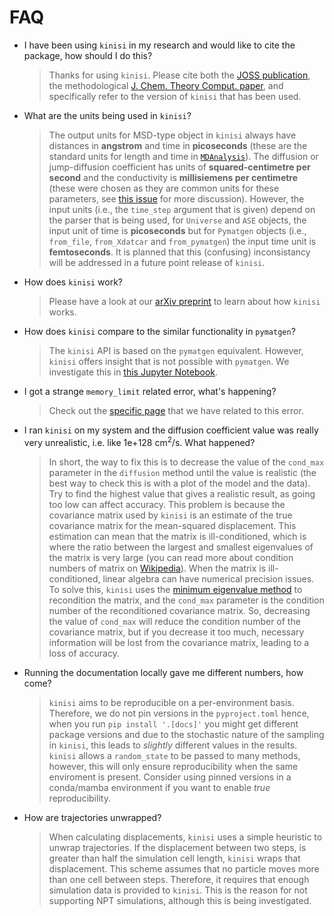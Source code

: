 # FAQ

- I have been using `kinisi` in my research and would like to cite the package, how should I do this?

    > Thanks for using `kinisi`. Please cite both the [JOSS publication](https://doi.org/10.21105/joss.05984), 
    > the methodological [J. Chem. Theory Comput. paper](https://doi.org/10.1021/acs.jctc.4c01249), and 
    > specifically refer to the version of `kinisi` that has been used. 

- What are the units being used in `kinisi`?

    > The output units for MSD-type object in `kinisi` always have distances in **angstrom** and time in **picoseconds** 
    > (these are the standard units for length and time in 
    > [`MDAnalysis`](https://docs.mdanalysis.org/1.1.1/documentation_pages/units.html)). The diffusion or 
    > jump-diffusion coefficient has units of **squared-centimetre per second** and the conductivity is 
    > **millisiemens per centimetre** (these were chosen as they are common units for these
    > parameters, see [this issue](https://github.com/bjmorgan/kinisi/issues/65#issuecomment-2138777775) for
    > more discussion). However, the input units (i.e., the `time_step` argument that is given) depend on the parser 
    > that is being used, for `Universe` and `ASE` objects, the input unit of time is **picoseconds** but for 
    > `Pymatgen` objects (i.e., `from_file`, `from_Xdatcar` and `from_pymatgen`) the input time unit is 
    > **femtoseconds**. It is planned that this (confusing) inconsistancy will be addressed in a future point 
    > release of `kinisi`. 
    
- How does `kinisi` work?

    > Please have a look at our [arXiv preprint](https://arxiv.org/abs/2305.18244) to learn about how `kinisi` works. 
    
- How does `kinisi` compare to the similar functionality in `pymatgen`?

    > The `kinisi` API is based on the `pymatgen` equivalent. 
    > However, `kinisi` offers insight that is not possible with `pymatgen`. 
    > We investigate this in [this Jupyter Notebook](./pymatgen). 

- I got a strange `memory_limit` related error, what's happening?

    > Check out the [specific page](./memory_limit) that we have related to this error.

- I ran `kinisi` on my system and the diffusion coefficient value was really very unrealistic, i.e. 
    like 1e+128 cm<sup>2</sup>/s. What happened?

    > In short, the way to fix this is to decrease the value of the `cond_max` parameter in the `diffusion` method 
    > until the value is realistic (the best way to check this is with a plot of the model and the data). 
    > Try to find the highest value that gives a realistic result, as going too low can affect accuracy. 
    > This problem is because the covariance matrix used by `kinisi` is an estimate of the true covariance matrix 
    > for the mean-squared displacement. 
    > This estimation can mean that the matrix is ill-conditioned, which is where the ratio between the largest 
    > and smallest eigenvalues of the matrix is very large (you can read more about condition numbers of matrix 
    > on [Wikipedia](https://en.wikipedia.org/wiki/Condition_number#Matrices)). When the matrix is 
    > ill-conditioned, linear algebra can have numerical precision issues. 
    > To solve this, `kinisi` uses the [minimum eigenvalue method](https://doi.org/10.1080/16000870.2019.1696646) to 
    > recondition the matrix, and the `cond_max` parameter is the condition number of the reconditioned covariance 
    > matrix. 
    > So, decreasing the value of `cond_max` will reduce the condition number of the covariance matrix, but if you 
    > decrease it too much, necessary information will be lost from the covariance matrix, leading to a loss of accuracy.

- Running the documentation locally gave me different numbers, how come?

    > `kinisi` aims to be reproducible on a per-environment basis. Therefore, we do not pin versions in 
    > the `pyproject.toml` hence, when you run `pip install '.[docs]'` you might get different package 
    > versions and due to the stochastic nature of the sampling in `kinisi`, this leads to *slightly* 
    > different values in the results. `kinisi` allows a `random_state` to be passed to many methods, 
    > however, this will only ensure reproducibility when the same enviroment is present. Consider using 
    > pinned versions in a conda/mamba environment if you want to enable *true* reproducibility.
    
- How are trajectories unwrapped?

  > When calculating displacements, `kinisi` uses a simple heuristic to unwrap trajectories. 
  > If the displacement between two steps, is greater than half the simulation cell length, `kinisi` wraps that
  > displacement. This scheme assumes that no particle moves more than one cell between steps. Therefore, it requires that
  > enough simulation data is provided to `kinisi`. 
  > This is the reason for not supporting NPT simulations, although this is being investigated.
